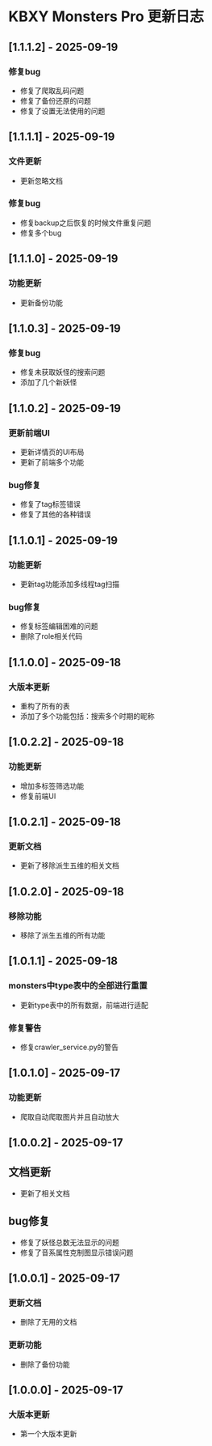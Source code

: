 # KBXY Monsters Pro 更新日志

## [1.1.1.2] - 2025-09-19

### 修复bug
- 修复了爬取乱码问题
- 修复了备份还原的问题
- 修复了设置无法使用的问题

## [1.1.1.1] - 2025-09-19

### 文件更新
- 更新忽略文档

### 修复bug
- 修复backup之后恢复的时候文件重复问题
- 修复多个bug

## [1.1.1.0] - 2025-09-19

### 功能更新
- 更新备份功能

## [1.1.0.3] - 2025-09-19

### 修复bug
- 修复未获取妖怪的搜索问题
- 添加了几个新妖怪

## [1.1.0.2] - 2025-09-19

### 更新前端UI
- 更新详情页的UI布局
- 更新了前端多个功能

### bug修复
- 修复了tag标签错误
- 修复了其他的各种错误

## [1.1.0.1] - 2025-09-19

### 功能更新
- 更新tag功能添加多线程tag扫描

### bug修复
- 修复标签编辑困难的问题
- 删除了role相关代码

## [1.1.0.0] - 2025-09-18

### 大版本更新
- 重构了所有的表
- 添加了多个功能包括：搜索多个时期的昵称

## [1.0.2.2] - 2025-09-18

### 功能更新
- 增加多标签筛选功能
- 修复前端UI

## [1.0.2.1] - 2025-09-18

### 更新文档
- 更新了移除派生五维的相关文档


## [1.0.2.0] - 2025-09-18

### 移除功能
- 移除了派生五维的所有功能

## [1.0.1.1] - 2025-09-18

### monsters中type表中的全部进行重置
- 更新type表中的所有数据，前端进行适配

### 修复警告
- 修复crawler_service.py的警告

## [1.0.1.0] - 2025-09-17

### 功能更新
- 爬取自动爬取图片并且自动放大

## [1.0.0.2] - 2025-09-17

## 文档更新
- 更新了相关文档

## bug修复
- 修复了妖怪总数无法显示的问题
- 修复了音系属性克制图显示错误问题

## [1.0.0.1] - 2025-09-17

### 更新文档
- 删除了无用的文档

### 更新功能
- 删除了备份功能

## [1.0.0.0] - 2025-09-17

### 大版本更新
- 第一个大版本更新